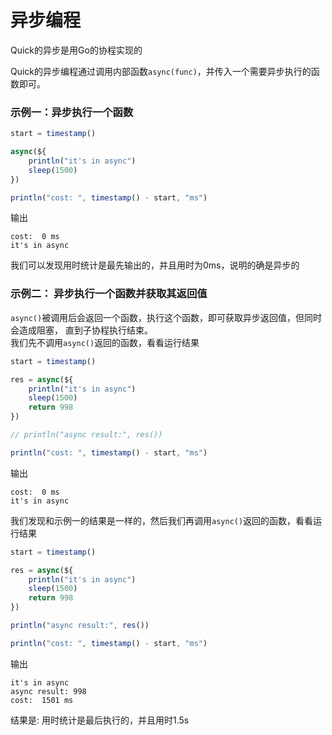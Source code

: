 # 异步编程

Quick的异步是用Go的协程实现的  

Quick的异步编程通过调用内部函数`async(func)`，并传入一个需要异步执行的函数即可。  

### 示例一：异步执行一个函数
```js
start = timestamp()

async(${
    println("it's in async")
    sleep(1500)
})

println("cost: ", timestamp() - start, "ms")
```
输出
```
cost:  0 ms
it's in async
```
我们可以发现用时统计是最先输出的，并且用时为0ms，说明的确是异步的


### 示例二： 异步执行一个函数并获取其返回值
`async()`被调用后会返回一个函数，执行这个函数，即可获取异步返回值，但同时会造成阻塞，
直到子协程执行结束。   
我们先不调用`async()`返回的函数，看看运行结果
```js
start = timestamp()

res = async(${
    println("it's in async")
    sleep(1500)
    return 998
})

// println("async result:", res())

println("cost: ", timestamp() - start, "ms")
```
输出
```
cost:  0 ms
it's in async
```
我们发现和示例一的结果是一样的，然后我们再调用`async()`返回的函数，看看运行结果
```js
start = timestamp()

res = async(${
    println("it's in async")
    sleep(1500)
    return 998
})

println("async result:", res())

println("cost: ", timestamp() - start, "ms")
```
输出
```
it's in async
async result: 998
cost:  1501 ms
```
结果是: 用时统计是最后执行的，并且用时1.5s